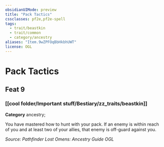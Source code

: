 ```yaml
---
obsidianUIMode: preview
title: "Pack Tactics"
cssclasses: pf2e,pf2e-spell
tags:
  - trait/beastkin
  - trait/common
  - category/ancestry
aliases: "Item.9wZPFOqBbHkbhUWT"
license: OGL
---
```

# Pack Tactics
## Feat 9
### [[cool folder/Important stuff/Bestiary/zz_traits/beastkin]]

**Category** ancestry; 




You have mastered how to hunt with your pack. If an enemy is within reach of you and at least two of your allies, that enemy is off-guard against you.

*Source: Pathfinder Lost Omens: Ancestry Guide*
*OGL*